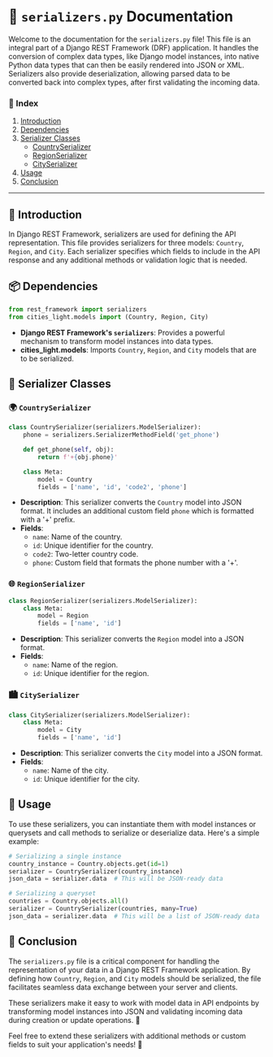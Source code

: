 # 📄 `serializers.py` Documentation

Welcome to the documentation for the `serializers.py` file! This file is an integral part of a Django REST Framework (DRF) application. It handles the conversion of complex data types, like Django model instances, into native Python data types that can then be easily rendered into JSON or XML. Serializers also provide deserialization, allowing parsed data to be converted back into complex types, after first validating the incoming data.

### 📑 Index

1. [Introduction](#introduction)
2. [Dependencies](#dependencies)
3. [Serializer Classes](#serializer-classes)
   - [CountrySerializer](#countryserializer)
   - [RegionSerializer](#regionserializer)
   - [CitySerializer](#cityserializer)
4. [Usage](#usage)
5. [Conclusion](#conclusion)

---

## 🎉 Introduction

In Django REST Framework, serializers are used for defining the API representation. This file provides serializers for three models: `Country`, `Region`, and `City`. Each serializer specifies which fields to include in the API response and any additional methods or validation logic that is needed.

## 📦 Dependencies

```python
from rest_framework import serializers
from cities_light.models import (Country, Region, City)
```

- **Django REST Framework's `serializers`**: Provides a powerful mechanism to transform model instances into data types.
- **cities_light.models**: Imports `Country`, `Region`, and `City` models that are to be serialized.

## 📘 Serializer Classes

### 🌍 `CountrySerializer`

```python
class CountrySerializer(serializers.ModelSerializer):
    phone = serializers.SerializerMethodField('get_phone')

    def get_phone(self, obj):
        return f'+{obj.phone}'

    class Meta:
        model = Country
        fields = ['name', 'id', 'code2', 'phone']
```

- **Description**: This serializer converts the `Country` model into JSON format. It includes an additional custom field `phone` which is formatted with a '+' prefix.
- **Fields**:
  - `name`: Name of the country.
  - `id`: Unique identifier for the country.
  - `code2`: Two-letter country code.
  - `phone`: Custom field that formats the phone number with a '+'.

### 🌐 `RegionSerializer`

```python
class RegionSerializer(serializers.ModelSerializer):
    class Meta:
        model = Region
        fields = ['name', 'id']
```

- **Description**: This serializer converts the `Region` model into a JSON format.
- **Fields**:
  - `name`: Name of the region.
  - `id`: Unique identifier for the region.

### 🏙️ `CitySerializer`

```python
class CitySerializer(serializers.ModelSerializer):
    class Meta:
        model = City
        fields = ['name', 'id']
```

- **Description**: This serializer converts the `City` model into a JSON format.
- **Fields**:
  - `name`: Name of the city.
  - `id`: Unique identifier for the city.

## 🚀 Usage

To use these serializers, you can instantiate them with model instances or querysets and call methods to serialize or deserialize data. Here's a simple example:

```python
# Serializing a single instance
country_instance = Country.objects.get(id=1)
serializer = CountrySerializer(country_instance)
json_data = serializer.data  # This will be JSON-ready data

# Serializing a queryset
countries = Country.objects.all()
serializer = CountrySerializer(countries, many=True)
json_data = serializer.data  # This will be a list of JSON-ready data
```

## 🏁 Conclusion

The `serializers.py` file is a critical component for handling the representation of your data in a Django REST Framework application. By defining how `Country`, `Region`, and `City` models should be serialized, the file facilitates seamless data exchange between your server and clients.

These serializers make it easy to work with model data in API endpoints by transforming model instances into JSON and validating incoming data during creation or update operations. 🎉

Feel free to extend these serializers with additional methods or custom fields to suit your application's needs! 🌟
